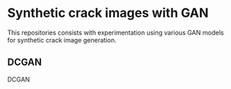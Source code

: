 # Synthetic crack images with GAN
This repositories consists with experimentation using various GAN models for synthetic crack image generation.

## DCGAN
DCGAN
